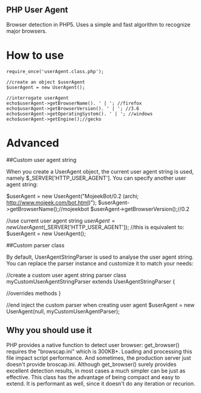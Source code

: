 PHP User Agent
--------------

Browser detection in PHP5. Uses a simple and fast algorithm to recognize major browsers.

How to use
==========

    require_once('userAgent.class.php');

    //create an object $userAgent
    $userAgent = new UserAgent();

    //interrogate userAgent
    echo$userAgent->getBrowserName(). ' | '; //firefox
    echo$userAgent->getBrowserVersion(). ' | '; //3.6
    echo$userAgent->getOperatingSystem(). ' | '; //windows 
    echo$userAgent->getEngine();//gecko

Advanced
========

##Custom user agent string

When you create a UserAgent object, the current user agent string is used, namely $_SERVER['HTTP_USER_AGENT']. You can specify another user agent string:

$userAgent = new UserAgent("MojeekBot/0.2 (archi; http://www.mojeek.com/bot.html)");
$userAgent->getBrowserName();//mojeekbot
$userAgent->getBrowserVersion();//0.2

//use current user agent string
$userAgent = new UserAgent($_SERVER['HTTP_USER_AGENT']);
//this is equivalent to:
$userAgent = new UserAgent();

##Custom parser class

By default, UserAgentStringParser is used to analyse the user agent string. You can replace the parser instance and customize it to match your needs:

//create a custom user agent string parser
class myCustomUserAgentStringParser extends UserAgentStringParser {

   //overrides methods
}

//end inject the custom parser when creating user agent
$userAgent = new UserAgent(null, myCustomUserAgentParser);


Why you should use it
---------------------

PHP provides a native function to detect user browser: get_browser() requires the "browscap.ini" which is 300KB+. Loading and processing this file impact script performance. And sometimes, the production server just doesn't provide broscap.ini.
Although get_browser() surely provides excellent detection results, in most cases a much simpler can be just as effective. This class
has the advantage of being compact and easy to extend. It is performant as well, since it doesn't do any iteration or recurion.

